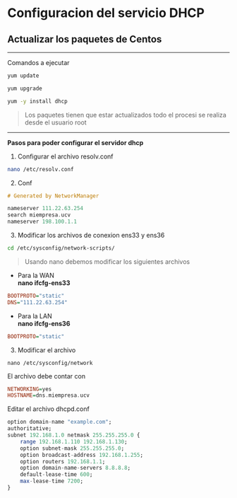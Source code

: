 # **Configuracion del servicio DHCP**
## Actualizar los paquetes de Centos
___
Comandos a ejecutar
```bash
yum update
```
```bash
yum upgrade
```
```bash
yum -y install dhcp
```
> Los paquetes tienen que estar actualizados todo el procesi se realiza desde el usuario root
____
**Pasos para poder configurar el servidor dhcp**
1. Configurar el archivo resolv.conf
```bash
nano /etc/resolv.conf
```
2. Conf
```hs
# Generated by NetworkManager

nameserver 111.22.63.254
search miempresa.ucv
nameserver 198.100.1.1
```
3. Modificar los archivos de conexion ens33 y ens36

```bash
cd /etc/sysconfig/network-scripts/
```
>Usando nano debemos modificar los siguientes archivos
- Para la WAN <br>
**nano ifcfg-ens33**
```hs
BOOTPROTO="static"
DNS="111.22.63.254"
```
- Para la LAN <br>
**nano ifcfg-ens36**
```hs
BOOTPROTO="static"
```
3. Modificar el archivo
```
nano /etc/sysconfig/network
```
El archivo debe contar con
```hs
NETWORKING=yes
HOSTNAME=dns.miempresa.ucv
```
Editar el archivo dhcpd.conf
```hs
option domain-name "example.com";
authoritative;
subnet 192.168.1.0 netmask 255.255.255.0 {
    range 192.168.1.110 192.168.1.130;
    option subnet-mask 255.255.255.0;
    option broadcast-address 192.168.1.255;
    option routers 192.168.1.1;
    option domain-name-servers 8.8.8.8;
    default-lease-time 600;
    max-lease-time 7200;
}
```
